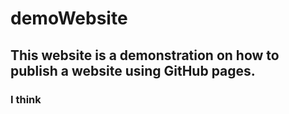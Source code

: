 # demoWebsite
## This website is a demonstration on how to publish a website using GitHub pages.
### I think
